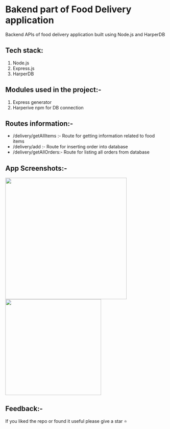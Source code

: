 # Bakend part of Food Delivery application
Backend APIs of food delivery application built using Node.js and HarperDB

## Tech stack:
1. Node.js
2. Express.js
3. HarperDB

## Modules used in the project:-
1. Express generator
2. Harperive npm for DB connection

## Routes information:-
 -  /delivery/getAllItems :- Route for getting information related to food items
 -  /delivery/add :- Route for inserting order into database
 -  /delivery/getAllOrders:- Route for listing all orders from database

## App Screenshots:-
<p>
  <img src="https://res.cloudinary.com/dk22rcdch/image/upload/v1624987686/Hackathonmedia/Screenshot_2021-06-29_at_10.57.28_PM_oihdyn.png" width=380/>
  <img src="https://res.cloudinary.com/dk22rcdch/image/upload/v1624987686/Hackathonmedia/Screenshot_2021-06-29_at_10.57.40_PM_wf0hdn.png" width=300/>
</p>

## Feedback:-
If you liked the repo or found it useful please give a star ⭐️ 

